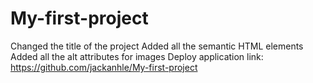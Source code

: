# My-first-project
Changed the title of the project
Added all the semantic HTML elements
Added all the alt attributes for images
Deploy application link: https://github.com/jackanhle/My-first-project
